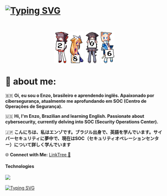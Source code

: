 <h1><a href="https://git.io/typing-svg"><img src="https://readme-typing-svg.demolab.com?font=Pixelify+Sans&weight=500&size=23&pause=1000&color=F7F7F7&random=false&width=435&lines=Enz0xp" alt="Typing SVG" /></a></h1>


<br/>
 <p align="center">
 <a href="#"><img src="2.gif"><a/>
  <a href="#"><img src="8.gif"><a/>
  <a href="#"><img src="0.gif"><a/>
  <a href="#"><img src="6.gif"><a/>
</p>
    
<h1> 💬 about me: </h1>

🇧🇷 **Oi, eu sou o Enzo, brasileiro e aprendendo inglês. Apaixonado por cibersegurança, atualmente me aprofundando em SOC (Centro de Operações de Segurança).**

🇺🇸 **Hi, I'm Enzo, Brazilian and learning English. Passionate about cybersecurity, currently delving into SOC (Security Operations Center).**

🇯🇵 **こんにちは、私はエンゾです。ブラジル出身で、英語を学んでいます。サイバーセキュリティに夢中で、現在はSOC（セキュリティオペレーションセンター）について詳しく学んでいます**

🌐 **Connect with Me:** [LinkTree 🌲 ](https://linktr.ee/enzo101)

<h4> Technologies </h4> 
  <a href="https://skillicons.dev">
    <img src="https://skillicons.dev/icons?i=python,cpp,c,docker,vscode,bash,linux " />

<a href="https://git.io/typing-svg"><img src="https://readme-typing-svg.demolab.com?font=Pixelify+Sans&weight=700&size=24&duration=4983&pause=1000&color=F70920&random=false&width=470&height=60&lines=''everything+is+vulnerable+!''" alt="Typing SVG" /></a>

